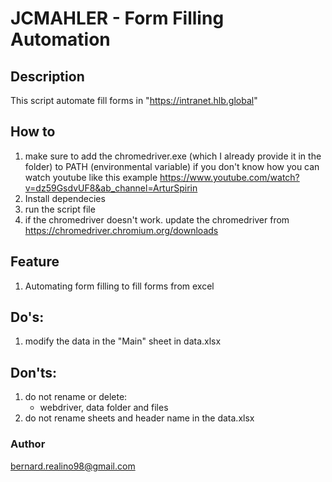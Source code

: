 # JCMAHLER - Form Filling Automation
## Description
This script automate fill forms in "https://intranet.hlb.global"
## How to
1. make sure to add the chromedriver.exe (which I already provide it in the folder) to PATH (environmental variable)
if you don't know how you can watch youtube like this example https://www.youtube.com/watch?v=dz59GsdvUF8&ab_channel=ArturSpirin
2. Install dependecies
3. run the script file
4. if the chromedriver doesn't work. update the chromedriver from https://chromedriver.chromium.org/downloads
## Feature
1. Automating form filling to fill forms from excel

## Do's:
1. modify the data in the "Main" sheet in data.xlsx


## Don'ts:
1. do not rename or delete:
    - webdriver, data folder and files
2. do not rename sheets and header name in the data.xlsx

### Author
bernard.realino98@gmail.com